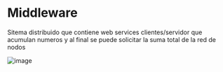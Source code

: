 # Middleware
Sitema distribuido que contiene web services clientes/servidor que acumulan numeros y al final se puede solicitar la suma total de la red de nodos 

![image](https://user-images.githubusercontent.com/79481049/168159403-4148e744-2d05-4ce8-88be-d1c9daa8b288.png)

